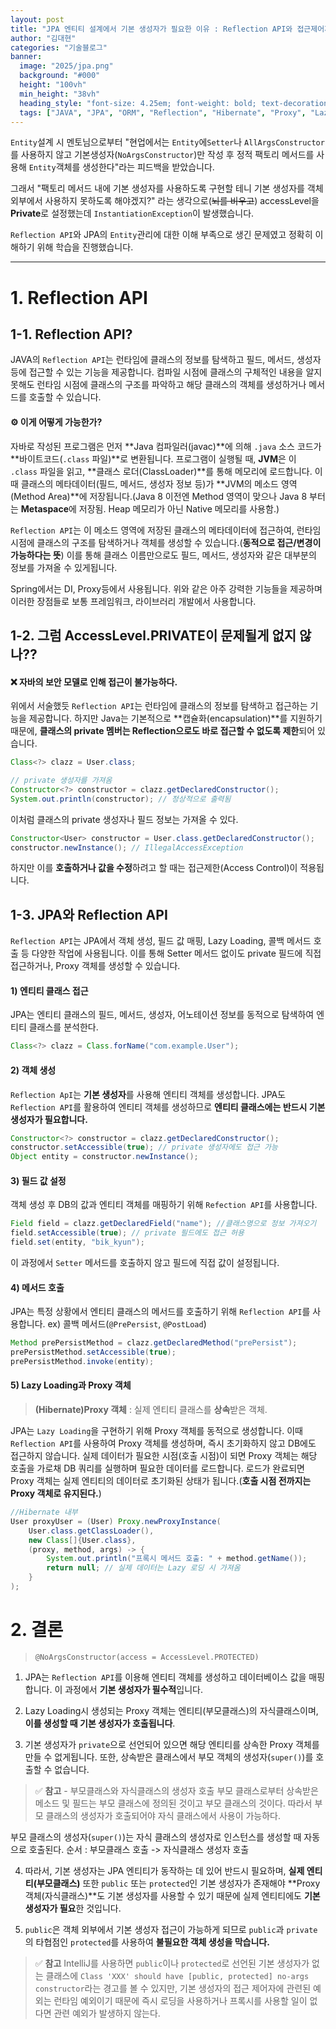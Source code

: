 ```yaml
---
layout: post  
title: "JPA 엔티티 설계에서 기본 생성자가 필요한 이유 : Reflection API와 접근제어자의 역할"
author: "김대현"
categories: "기술블로그"
banner:
  image: "2025/jpa.png"
  background: "#000"
  height: "100vh"
  min_height: "38vh"
  heading_style: "font-size: 4.25em; font-weight: bold; text-decoration: underline"
  tags: ["JAVA", "JPA", "ORM", "Reflection", "Hibernate", "Proxy", "LazyLoading"]
---
```


`Entity`설계 시 멘토님으로부터 "현업에서는 `Entity`에`Setter`나 `AllArgsConstructor`를 사용하지 않고 기본생성자(`NoArgsConstructor`)만 작성 후 정적 팩토리 메서드를 사용해 `Entity`객체를 생성한다"라는 피드백을 받았습니다.

그래서 "팩토리 메서드 내에 기본 생성자를 사용하도록 구현할 테니 기본 생성자를 객체 외부에서 사용하지 못하도록 해야겠지?" 라는 생각으로(~~뇌를 비우고~~) accessLevel을 **Private**로 설정했는데 `InstantiationException`이 발생했습니다.

`Reflection API`와 JPA의 `Entity`관리에 대한 이해 부족으로 생긴 문제였고 정확히 이해하기 위해 학습을 진행했습니다.

---
# 1. Reflection API
## 1-1. Reflection API?
JAVA의 `Reflection API`는 런타임에 클래스의 정보를 탐색하고 필드, 메서드, 생성자 등에 접근할 수 있는 기능을 제공합니다.
컴파일 시점에 클래스의 구체적인 내용을 알지 못해도 런타임 시점에 클래스의 구조를 파악하고 해당 클래스의 객체를 생성하거나 메서드를 호출할 수 있습니다.

#### ⚙️ 이게 어떻게 가능한가?
> 
자바로 작성된 프로그램은 먼저 **Java 컴파일러(javac)**에 의해 `.java` 소스 코드가 **바이트코드(`.class` 파일)**로 변환됩니다. 프로그램이 실행될 때, **JVM**은 이 `.class` 파일을 읽고, **클래스 로더(ClassLoader)**를 통해 메모리에 로드합니다. 이때 클래스의 메타데이터(필드, 메서드, 생성자 정보 등)가 **JVM의 메소드 영역(Method Area)**에 저장됩니다.(Java 8 이전엔 Method 영역이 맞으나 Java 8 부터는 **Metaspace**에 저장됨. Heap 메모리가 아닌 Native 메모리를 사용함.)
>
`Reflection API`는 이 메소드 영역에 저장된 클래스의 메타데이터에 접근하여, 런타임 시점에 클래스의 구조를 탐색하거나 객체를 생성할 수 있습니다.(**동적으로 접근/변경이 가능하다는 뜻**) 이를 통해 클래스 이름만으로도 필드, 메서드, 생성자와 같은 대부분의 정보를 가져올 수 있게됩니다.

Spring에서는 DI, Proxy등에서 사용됩니다.
위와 같은 아주 강력한 기능들을 제공하며 이러한 장점들로 보통 프레임워크, 라이브러리 개발에서 사용합니다.

## 1-2. 그럼 AccessLevel.PRIVATE이 문제될게 없지 않나??
#### ❌ 자바의 보안 모델로 인해 접근이 불가능하다.
>
위에서 서술했듯 `Reflection API`는 런타임에 클래스의 정보를 탐색하고 접근하는 기능을 제공합니다.
하지만 Java는 기본적으로 **캡슐화(encapsulation)**를 지원하기 때문에, **클래스의 private 멤버는 Reflection으로도 바로 접근할 수 없도록 제한**되어 있습니다.

```Java
Class<?> clazz = User.class;

// private 생성자를 가져옴
Constructor<?> constructor = clazz.getDeclaredConstructor();
System.out.println(constructor); // 정상적으로 출력됨
```
이처럼 클래스의 private 생성자나 필드 정보는 가져올 수 있다.

```Java
Constructor<User> constructor = User.class.getDeclaredConstructor();
constructor.newInstance(); // IllegalAccessException
```
하지만 이를 **호출하거나 값을 수정**하려고 할 때는 접근제한(Access Control)이 적용됩니다.

## 1-3. JPA와 Reflection API
`Reflection API`는 JPA에서 객체 생성, 필드 값 매핑, Lazy Loading, 콜백 메서드 호출 등 다양한 작업에 사용됩니다. 이를 통해 Setter 메서드 없이도 private 필드에 직접 접근하거나, Proxy 객체를 생성할 수 있습니다.

#### 1) 엔티티 클래스 접근
JPA는 엔티티 클래스의 필드, 메서드, 생성자, 어노테이션 정보를 동적으로 탐색하여 엔티티 클래스를 분석한다.
```Java
Class<?> clazz = Class.forName("com.example.User");
```

#### 2) 객체 생성
`Reflection ApI`는 **기본 생성자**를 사용해 엔티티 객체를 생성합니다.
JPA도 `Reflection API`를 활용하여 엔티티 객체를 생성하므로 **엔티티 클래스에는 반드시 기본 생성자가 필요합니다.**
```Java
Constructor<?> constructor = clazz.getDeclaredConstructor();
constructor.setAccessible(true); // private 생성자에도 접근 가능
Object entity = constructor.newInstance();
```

#### 3) 필드 값 설정
객체 생성 후 DB의 값과 엔티티 객체를 매핑하기 위해 `Refection API`를 사용합니다.
```Java
Field field = clazz.getDeclaredField("name"); //클래스명으로 정보 가져오기
field.setAccessible(true); // private 필드에도 접근 허용
field.set(entity, "bik_kyun");
```
이 과정에서 `Setter` 메서드를 호출하지 않고 필드에 직접 값이 설정됩니다.

#### 4) 메서드 호출
JPA는 특정 상황에서 엔티티 클래스의 메서드를 호출하기 위해 `Reflection API`를 사용합니다.
ex) 콜백 메서드(`@PrePersist`, `@PostLoad`)
```Java
Method prePersistMethod = clazz.getDeclaredMethod("prePersist");
prePersistMethod.setAccessible(true);
prePersistMethod.invoke(entity);
```

#### 5) Lazy Loading과 Proxy 객체
>**(Hibernate)Proxy 객체** : 실제 엔티티 클래스를 **상속**받은 객체.

JPA는 `Lazy Loading`을 구현하기 위해 Proxy 객체를 동적으로 생성합니다.
이때 `Reflection API`를 사용하여 Proxy 객체를 생성하며, 즉시 초기화하지 않고 DB에도 접근하지 않습니다.
실제 데이터가 필요한 시점(호출 시점)이 되면 Proxy 객체는 해당 호출을 가로채 DB 쿼리를 실행하며 필요한 데이터를 로드합니다.
로드가 완료되면 Proxy 객체는 실제 엔티티의 데이터로 초기화된 상태가 됩니다.(**호출 시점 전까지는 Proxy 객체로 유지된다.**)
```Java
//Hibernate 내부
User proxyUser = (User) Proxy.newProxyInstance(
    User.class.getClassLoader(),
    new Class[]{User.class},
    (proxy, method, args) -> {
        System.out.println("프록시 메서드 호출: " + method.getName());
        return null; // 실제 데이터는 Lazy 로딩 시 가져옴
    }
);
```

# 2. 결론
>`@NoArgsConstructor(access = AccessLevel.PROTECTED)`

1. JPA는 `Reflection API`를 이용해 엔티티 객체를 생성하고 데이터베이스 값을 매핑합니다. 이 과정에서 **기본 생성자가 필수적**입니다.

2. Lazy Loading시 생성되는 Proxy 객체는 엔티티(부모클래스)의 자식클래스이며, **이를 생성할 때 기본 생성자가 호출됩니다**.

3. 기본 생성자가 `private`으로 선언되어 있으면 해당 엔티티를 상속한 Proxy 객체를 만들 수 없게됩니다.
또한, 상속받은 클래스에서 부모 객체의 생성자(`super()`)를 호출할 수 없습니다.
>✅ **참고** - 부모클래스와 자식클래스의 생성자 호출
부모 클래스로부터 상속받은 메소드 및 필드는 부모 클래스에 정의된 것이고 부모 클래스의 것이다. 
따라서 부모 클래스의 생성자가 호출되어야 자식 클래스에서 사용이 가능하다.
>
부모 클래스의 생성자(`super()`)는 자식 클래스의 생성자로 인스턴스를 생성할 때 자동으로 호출된다.
순서 : 부모클래스 호출 -> 자식클래스 생성자 호출

4. 따라서, 기본 생성자는 JPA 엔티티가 동작하는 데 있어 반드시 필요하며, **실제 엔티티(부모클래스)** 또한 `public` 또는 `protected`인 기본 생성자가 존재해야 **Proxy 객체(자식클래스)**도 기본 생성자를 사용할 수 있기 때문에 실제 엔티티에도 **기본 생성자가 필요**한 것입니다.

5. `public`은 객체 외부에서 기본 생성자 접근이 가능하게 되므로 `public`과 `private`의 타협점인 `protected`를 사용하여 **불필요한 객체 생성을 막습니다.**

>✅ **참고**
IntelliJ를 사용하면 `public`이나 `protected`로 선언된 기본 생성자가 없는 클래스에 `Class 'XXX' should have [public, protected] no-args constructor`라는 경고를 볼 수 있지만, 기본 생성자의 접근 제어자에 관련된 예외는 런타임 예외이기 때문에 즉시 로딩을 사용하거나 프록시를 사용할 일이 없다면 관련 예외가 발생하지 않는다.
